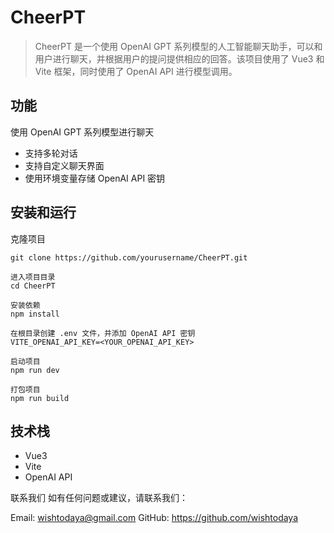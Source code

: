 # CheerPT
> CheerPT 是一个使用 OpenAI GPT 系列模型的人工智能聊天助手，可以和用户进行聊天，并根据用户的提问提供相应的回答。该项目使用了 Vue3 和 Vite 框架，同时使用了 OpenAI API 进行模型调用。

## 功能
使用 OpenAI GPT 系列模型进行聊天
+ 支持多轮对话
+ 支持自定义聊天界面
+ 使用环境变量存储 OpenAI API 密钥

## 安装和运行
克隆项目
```
git clone https://github.com/yourusername/CheerPT.git

进入项目目录
cd CheerPT

安装依赖
npm install

在根目录创建 .env 文件，并添加 OpenAI API 密钥
VITE_OPENAI_API_KEY=<YOUR_OPENAI_API_KEY>

启动项目
npm run dev

打包项目
npm run build
```
## 技术栈
+ Vue3
+ Vite
+ OpenAI API

联系我们
如有任何问题或建议，请联系我们：

Email: wishtodaya@gmail.com
GitHub: https://github.com/wishtodaya